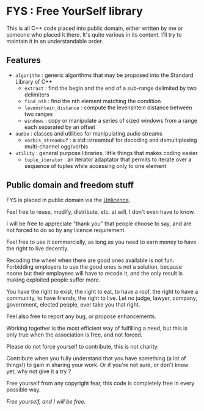 FYS : Free YourSelf library
===

This is all C++ code placed into public domain, either written by me or someone who placed it there. It's quite various in its content. I'll try to maintain it in an understandable order.

Features
--------

* `algorithm` : generic algorithms that may be proposed into the Standard Library of C++
  * `extract` : find the begin and the end of a sub-range delimited by two delimiters
  * `find_nth` : find the nth element matching the condition
  * `levenshtein_distance` : compute the levenshtein distance between two ranges
  * `windows` : copy or manipulate a series of sized windows from a range each separated by an offset
* `audio` : classes and utilities for manipulating audio streams
  * `vorbis_streambuf` : a std::streambuf for decoding and demultiplexing multi-channel ogg/vorbis
* `utility` : general purpose libraries, little things that makes coding easier
  * `tuple_iterator` : an iterator adaptator that permits to iterate over a sequence of tuples while accessing only to one element

Public domain and freedom stuff
-------------------------------

FYS is placed in public domain via the [Unlicence](http://unlicense.org/).

Feel free to reuse, modify, distribute, etc. at will, I don't even have to know.

I will be free to appreciate "thank you" that people choose to say, and are not forced to do so by any licence requirement.

Feel free to use it commercially, as long as you need to earn money to have the right to live decently.

Recoding the wheel when there are good ones available is not fun. Forbidding employers to use the good ones is not a solution, because noone but their employees will have to recode it, and the only result is making exploited people suffer more.

You have the right to exist, the right to eat, to have a roof, the right to have a community, to have friends, the right to live. Let no judge, lawyer, company, government, elected people, ever take you that right.

Feel also free to report any bug, or propose enhancements.

Working together is the most efficient way of fulfilling a need, but this is only true when the association is free, and not forced.

Please do not force yourself to contribute, this is not charity.

Contribute when you fully understand that you have something (a lot of things!) to gain in sharing your work. Or if you're not sure, or don't know yet, why not give it a try ?

Free yourself from any copyright fear, this code is completely free in every possible way.

*Free yourself, and I will be free.*
